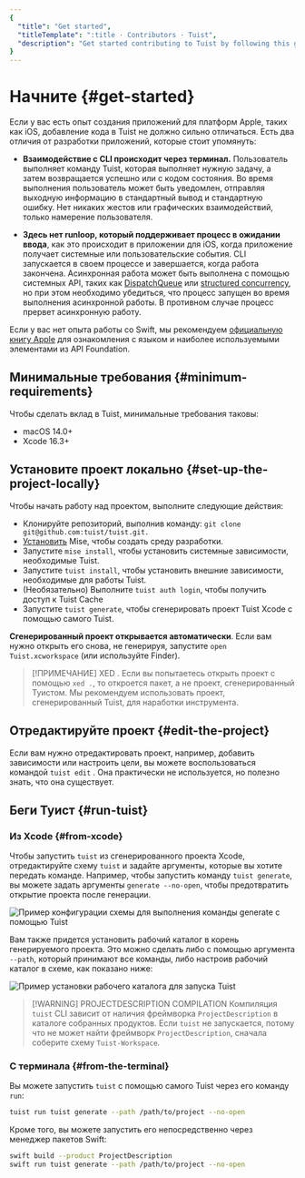 ```yaml
---
{
  "title": "Get started",
  "titleTemplate": ":title · Contributors · Tuist",
  "description": "Get started contributing to Tuist by following this guide."
}
---
```

# Начните {#get-started}

Если у вас есть опыт создания приложений для платформ Apple, таких как iOS,
добавление кода в Tuist не должно сильно отличаться. Есть два отличия от
разработки приложений, которые стоит упомянуть:

- **Взаимодействие с CLI происходит через терминал.** Пользователь выполняет
  команду Tuist, которая выполняет нужную задачу, а затем возвращается успешно
  или с кодом состояния. Во время выполнения пользователь может быть уведомлен,
  отправляя выходную информацию в стандартный вывод и стандартную ошибку. Нет
  никаких жестов или графических взаимодействий, только намерение пользователя.

- **Здесь нет runloop, который поддерживает процесс в ожидании ввода**, как это
  происходит в приложении для iOS, когда приложение получает системные или
  пользовательские события. CLI запускается в своем процессе и завершается,
  когда работа закончена. Асинхронная работа может быть выполнена с помощью
  системных API, таких как
  [DispatchQueue](https://developer.apple.com/documentation/dispatch/dispatchqueue)
  или [structured
  concurrency](https://developer.apple.com/tutorials/app-dev-training/managing-structured-concurrency),
  но при этом необходимо убедиться, что процесс запущен во время выполнения
  асинхронной работы. В противном случае процесс прервет асинхронную работу.

Если у вас нет опыта работы со Swift, мы рекомендуем [официальную книгу
Apple](https://docs.swift.org/swift-book/) для ознакомления с языком и наиболее
используемыми элементами из API Foundation.

## Минимальные требования {#minimum-requirements}

Чтобы сделать вклад в Tuist, минимальные требования таковы:

- macOS 14.0+
- Xcode 16.3+

## Установите проект локально {#set-up-the-project-locally}

Чтобы начать работу над проектом, выполните следующие действия:

- Клонируйте репозиторий, выполнив команду: `git clone
  git@github.com:tuist/tuist.git.`
- [Установить](https://mise.jdx.dev/getting-started.html) Mise, чтобы создать
  среду разработки.
- Запустите `mise install`, чтобы установить системные зависимости, необходимые
  Tuist.
- Запустите `tuist install`, чтобы установить внешние зависимости, необходимые
  для работы Tuist.
- (Необязательно) Выполните `tuist auth login`, чтобы получить доступ к
  <LocalizedLink href="/guides/features/cache">Tuist Cache</LocalizedLink>
- Запустите `tuist generate`, чтобы сгенерировать проект Tuist Xcode с помощью
  самого Tuist.

**Сгенерированный проект открывается автоматически**. Если вам нужно открыть его
снова, не генерируя, запустите `open Tuist.xcworkspace` (или используйте
Finder).

> [!ПРИМЕЧАНИЕ] XED . Если вы попытаетесь открыть проект с помощью `xed .`, то
> откроется пакет, а не проект, сгенерированный Туистом. Мы рекомендуем
> использовать проект, сгенерированный Tuist, для наработки инструмента.

## Отредактируйте проект {#edit-the-project}

Если вам нужно отредактировать проект, например, добавить зависимости или
настроить цели, вы можете воспользоваться командой
<LocalizedLink href="/guides/features/projects/editing">`tuist edit`
</LocalizedLink>. Она практически не используется, но полезно знать, что она
существует.

## Беги Туист {#run-tuist}

### Из Xcode {#from-xcode}

Чтобы запустить `tuist` из сгенерированного проекта Xcode, отредактируйте схему
`tuist` и задайте аргументы, которые вы хотите передать команде. Например, чтобы
запустить команду `tuist generate`, вы можете задать аргументы `generate
--no-open`, чтобы предотвратить открытие проекта после генерации.

![Пример конфигурации схемы для выполнения команды generate с помощью
Tuist](/images/contributors/scheme-arguments.png)

Вам также придется установить рабочий каталог в корень генерируемого проекта.
Это можно сделать либо с помощью аргумента `--path`, который принимают все
команды, либо настроив рабочий каталог в схеме, как показано ниже:


![Пример установки рабочего каталога для запуска
Tuist](/images/contributors/scheme-working-directory.png)

> [!WARNING] PROJECTDESCRIPTION COMPILATION Компиляция `tuist` CLI зависит от
> наличия фреймворка `ProjectDescription` в каталоге собранных продуктов. Если
> `tuist` не запускается, потому что не может найти фреймворк
> `ProjectDescription`, сначала соберите схему `Tuist-Workspace`.

### С терминала {#from-the-terminal}

Вы можете запустить `tuist` с помощью самого Tuist через его команду `run`:

```bash
tuist run tuist generate --path /path/to/project --no-open
```

Кроме того, вы можете запустить его непосредственно через менеджер пакетов
Swift:

```bash
swift build --product ProjectDescription
swift run tuist generate --path /path/to/project --no-open
```
